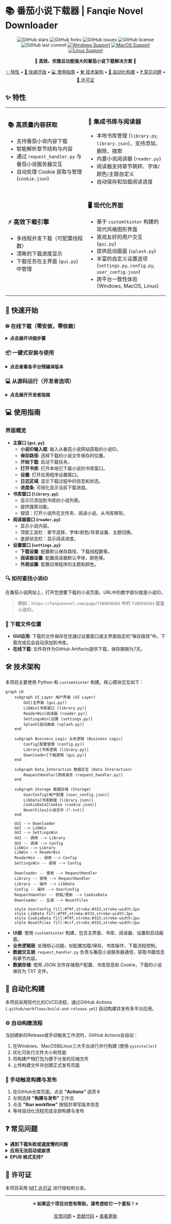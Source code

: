 # 📚 番茄小说下载器 | Fanqie Novel Downloader

<div align="center">

![GitHub stars](https://img.shields.io/github/stars/POf-L/Fanqie-Tomato-Downloader?style=flat-square&logo=github)
![GitHub forks](https://img.shields.io/github/forks/POf-L/Fanqie-Tomato-Downloader?style=flat-square&logo=github)
![GitHub issues](https://img.shields.io/github/issues/POf-L/Fanqie-Tomato-Downloader?style=flat-square&logo=github)
![GitHub license](https://img.shields.io/github/license/POf-L/Fanqie-Tomato-Downloader?style=flat-square)
![GitHub last commit](https://img.shields.io/github/last-commit/POf-L/Fanqie-Tomato-Downloader?style=flat-square)
[![Windows Support](https://img.shields.io/badge/Windows-0078D6?style=flat-square&logo=windows&logoColor=white)](https://github.com/POf-L/Fanqie-Tomato-Downloader/releases)
[![MacOS Support](https://img.shields.io/badge/MacOS-000000?style=flat-square&logo=apple&logoColor=white)](https://github.com/POf-L/Fanqie-Tomato-Downloader/releases)
[![Linux Support](https://img.shields.io/badge/Linux-FCC624?style=flat-square&logo=linux&logoColor=black)](https://github.com/POf-L/Fanqie-Tomato-Downloader/releases)

**🌟 高效、优雅且功能强大的番茄小说下载解决方案 🌟**

[✨ 特性](#-特性) •
[🚀 快速开始](#-快速开始) •
[💻 使用指南](#-使用指南) •
[🛠️ 技术架构](#-技术架构) •
[🔄 自动化构建](#-自动化构建) •
[❓ 常见问题](#-常见问题) •
[📜 许可证](#-许可证)

</div>

## ✨ 特性

<table>
  <tr>
    <td width="50%">
      <h3>📚 高质量内容获取</h3>
      <ul>
        <li>支持番茄小说内容下载</li>
        <li>智能解析章节结构与内容</li>
        <li>通过 <code>request_handler.py</code> 与番茄小说服务器交互</li>
        <li>自动处理 Cookie 获取与管理 (<code>cookie.json</code>)</li>
      </ul>
    </td>
    <td width="50%">
      <h3>📖 集成书库与阅读器</h3>
      <ul>
        <li>本地书库管理 (<code>library.py</code>, <code>library.json</code>)，支持添加、删除、搜索</li>
        <li>内置小说阅读器 (<code>reader.py</code>)</li>
        <li>阅读器支持章节跳转、字体/颜色/主题自定义</li>
        <li>自动保存和加载阅读进度</li>
      </ul>
    </td>
  </tr>
  <tr>
    <td>
      <h3>⚡ 高效下载引擎</h3>
      <ul>
        <li>多线程并发下载（可配置线程数）</li>
        <li>清晰的下载进度显示</li>
        <li>下载任务在主界面 (<code>gui.py</code>) 中管理</li>
      </ul>
    </td>
    <td>
      <h3>🖥️ 现代化界面</h3>
      <ul>
        <li>基于 <code>customtkinter</code> 构建的现代风格图形界面</li>
        <li>直观友好的用户交互 (<code>gui.py</code>)</li>
        <li>提供启动画面 (<code>splash.py</code>)</li>
        <li>丰富的自定义设置选项 (<code>settings.py</code>, <code>config.py</code>, <code>user_config.json</code>)</li>
        <li>跨平台一致性体验 (Windows, MacOS, Linux)</li>
      </ul>
    </td>
  </tr>
</table>

## 🚀 快速开始

### 🌐 在线下载（零安装，零依赖）

<details>
<summary><b>点击展开详细步骤</b></summary>

利用GitHub Actions的强大功能，无需在本地安装任何软件即可下载小说：

1. 在GitHub仓库页面，点击 **"Actions"** 选项卡
2. 左侧选择 **"在线下载小说"** 工作流 (`.github/workflows/download-novel.yml`)
3. 点击 **"Run workflow"** 按钮
4. 填写以下信息：
   - **小说ID**：从番茄小说网址中获取（例如：`https://fanqienovel.com/page/7105916563` 中的 `7105916563`）
   - **下载线程数**：默认为5，可选1-10
   - **输出格式**：目前仅支持 txt
5. 点击 **"Run workflow"** 开始下载
6. 下载完成后，点击运行记录中的 **"Summary"** 标签
7. 在 **"Artifacts"** 部分找到并下载小说文件（保存期限为7天）

</details>

### 📦 一键式安装与使用

<details>
<summary><b>点击查看各平台预编译版本</b></summary>

从 [📥 官方发布页](https://github.com/POf-L/Fanqie-Tomato-Downloader/releases) 下载适合您系统的预编译版本：

| 平台 | 下载链接 | 说明 |
|------|---------|------|
| Windows | [`Fanqie-Novel-Downloader-Windows.zip`](https://github.com/POf-L/Fanqie-Tomato-Downloader/releases) | 解压后双击运行 `番茄小说下载器.exe` |
| MacOS | [`Fanqie-Novel-Downloader-MacOS.zip`](https://github.com/POf-L/Fanqie-Tomato-Downloader/releases) | 解压后运行 `番茄小说下载器` 应用 |
| Linux | [`Fanqie-Novel-Downloader-Linux.zip`](https://github.com/POf-L/Fanqie-Tomato-Downloader/releases) | 解压后运行 `番茄小说下载器` 可执行文件 |

</details>

### 💻 从源码运行（开发者选项）

<details>
<summary><b>点击展开开发者指南</b></summary>

**依赖:**
*   Python 3.x
*   主要库 (详见 `requirements.txt`):
    *   `customtkinter`: 用于构建图形用户界面
    *   `requests`: 用于发送网络请求
    *   `Pillow`: 用于图像处理 (如图标)
    *   `beautifulsoup4`: 用于解析HTML内容 (如果需要)
    *   `pyinstaller`: (可选) 用于打包成可执行文件

```bash
# 1. 克隆代码仓库
git clone https://github.com/POf-L/Fanqie-Tomato-Downloader.git
cd Fanqie-Tomato-Downloader

# 2. 安装依赖库
pip install -r requirements.txt

# 3. 启动应用
python gui.py
```

</details>

## 💻 使用指南

### 界面概览

*   **主窗口 (`gui.py`)**:
    *   **小说ID输入框**: 输入从番茄小说网站获取的小说ID。
    *   **保存路径**: 选择下载的小说文件保存的位置。
    *   **开始下载**: 启动下载任务。
    *   **打开书库**: 打开本地已下载小说的书库窗口。
    *   **设置**: 打开应用程序设置窗口。
    *   **日志区域**: 显示下载过程中的信息和状态。
    *   **进度条**: 可视化显示当前下载进度。
*   **书库窗口 (`library.py`)**:
    *   显示已添加到书库的小说列表。
    *   提供搜索功能。
    *   按钮：打开小说所在文件夹、阅读小说、从书库移除。
*   **阅读器窗口 (`reader.py`)**:
    *   显示小说内容。
    *   顶部工具栏：章节选择、字体/颜色/背景设置、主题切换。
    *   底部状态栏：显示阅读进度。
*   **设置窗口 (`settings.py`)**:
    *   **下载设置**: 配置默认保存路径、下载线程数等。
    *   **阅读器设置**: 配置阅读器默认字体、颜色等。
    *   **外观设置**: 配置应用程序的主题和颜色。

### 🔍 如何查找小说ID

在番茄小说网站上，打开您想要下载的小说页面，URL中的数字部分就是小说ID。

> 例如：`https://fanqienovel.com/page/7105916563` 中的 `7105916563` 就是小说ID。

### 📂 下载文件位置

- **GUI应用**: 下载的文件保存在您通过设置窗口或主界面指定的“保存路径”中。下载完成后会自动添加到书库。
- **在线下载**: 文件将作为GitHub Artifacts提供下载，保存期限为7天。

## 🛠️ 技术架构

本项目主要使用 Python 和 `customtkinter` 构建。核心模块交互如下：

```mermaid
graph LR
    subgraph UI_Layer 用户界面 (UI Layer)
        GUI[主界面 (gui.py)]
        LibWin[书库窗口 (library.py)]
        ReaderWin[阅读器 (reader.py)]
        SettingsWin[设置 (settings.py)]
        Splash[启动画面 (splash.py)]
    end

    subgraph Business_Logic 业务逻辑 (Business Logic)
        Config[配置管理 (config.py)]
        Library[书库逻辑 (library.py)]
        Downloader[下载逻辑 (gui.py)]
    end

    subgraph Data_Interaction 数据交互 (Data Interaction)
        RequestHandler[网络请求 (request_handler.py)]
    end

    subgraph Storage 数据存储 (Storage)
        UserConfig[用户配置 (user_config.json)]
        LibData[书库数据 (library.json)]
        CookieData[Cookie (cookie.json)]
        NovelFiles[小说文件 (*.txt)]
    end

    GUI --> Downloader
    GUI --> LibWin
    GUI --> SettingsWin
    GUI -- 调用 --> Library
    GUI -- 调用 --> Config
    LibWin --> Library
    LibWin --> ReaderWin
    ReaderWin -- 调用 --> Config
    SettingsWin -- 调用 --> Config

    Downloader -- 使用 --> RequestHandler
    Library -- 使用 --> RequestHandler
    Library -- 操作 --> LibData
    Config -- 操作 --> UserConfig
    RequestHandler -- 获取/更新 --> CookieData
    Downloader -- 生成 --> NovelFiles

    style UserConfig fill:#f9f,stroke:#333,stroke-width:2px
    style LibData fill:#f9f,stroke:#333,stroke-width:2px
    style CookieData fill:#f9f,stroke:#333,stroke-width:2px
    style NovelFiles fill:#ccf,stroke:#333,stroke-width:2px
```

*   **UI层**: 使用 `customtkinter` 构建，包含主界面、书库、阅读器、设置和启动画面。
*   **业务逻辑层**: 处理核心功能，如配置加载/保存、书库操作、下载流程控制。
*   **数据交互层**: `request_handler.py` 负责与番茄小说服务器通信，获取书籍信息和章节内容。
*   **数据存储**: 使用 JSON 文件存储用户配置、书库信息和 Cookie，下载的小说保存为 TXT 文件。

## 🔄 自动化构建

本项目采用现代化的CI/CD流程，通过GitHub Actions (`.github/workflows/build-and-release.yml`) 自动构建并发布多平台应用。

### ⚙️ 自动构建流程

当创建新的Release或手动触发工作流时，GitHub Actions会自动：

1. 在Windows、MacOS和Linux三大平台进行并行构建 (使用 `pyinstaller`)
2. 优化可执行文件大小和性能
3. 将构建产物打包为便于分发的压缩文件
4. 上传构建文件并创建正式发布页面

### 🚀 手动触发构建与发布

1. 在GitHub仓库页面，点击 **"Actions"** 选项卡
2. 左侧选择 **"构建与发布"** 工作流
3. 点击 **"Run workflow"** 按钮并填写版本信息
4. 等待自动化流程完成全部构建与发布

## ❓ 常见问题

<details>
<summary><b>遇到下载失败或速度慢的问题</b></summary>

- 尝试在设置中减少并行下载线程数。
- 检查网络连接是否稳定。
- 检查 `cookie.json` 是否有效或尝试清空 Cookie 文件后重试。
- 部分小说可能由于版权或其他原因无法下载。

</details>

<details>
<summary><b>应用无法启动或崩溃</b></summary>

- 确保您下载了正确的操作系统版本。
- 如果从源码运行，请确保所有依赖 (`requirements.txt`) 都已正确安装。
- 检查系统是否满足最低要求。
- 尝试删除 `user_config.json` 和 `library.json` (会丢失配置和书库记录) 后重新启动。
- 尝试重新下载最新版本。

</details>

<details>
<summary><b>EPUB 格式支持?</b></summary>

- 当前版本主要支持下载为 TXT 格式。EPUB 格式转换是未来可能添加的功能。

</details>

## 📜 许可证

本项目采用 [MIT 许可证](LICENSE) 进行授权和分发。

---

<div align="center">

**⭐ 如果这个项目对您有帮助，请考虑给它一个星标！⭐**

[反馈问题](https://github.com/POf-L/Fanqie-Tomato-Downloader/issues) •
[贡献代码](https://github.com/POf-L/Fanqie-Tomato-Downloader/pulls) •
[查看更新](https://github.com/POf-L/Fanqie-Tomato-Downloader/releases)

</div>
